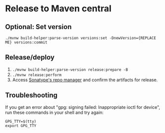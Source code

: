 # Release to Maven central

## Optional: Set version
```shell
./mvnw build-helper:parse-version versions:set -DnewVersion={REPLACE ME} versions:commit
```

## Release/deploy
1. `./mvnw build-helper:parse-version release:prepare -B`
2. `./mvnw release:perform`
3. Access [Sonatype's repo manager](https://s01.oss.sonatype.org/) and confirm the artifacts for release.

## Troubleshooting
If you get an error about "gpg: signing failed: Inappropriate ioctl for device", run these commands in your shell and try again:
```shell
GPG_TTY=$(tty)
export GPG_TTY
```
